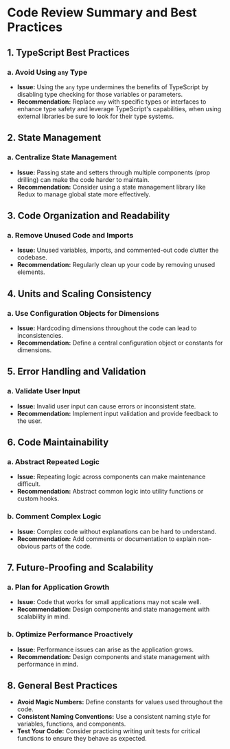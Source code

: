 # Code Review Summary and Best Practices

## 1. TypeScript Best Practices

### a. Avoid Using `any` Type

- **Issue:** Using the `any` type undermines the benefits of TypeScript by disabling type checking for those variables or parameters.
- **Recommendation:** Replace `any` with specific types or interfaces to enhance type safety and leverage TypeScript's capabilities, when using external libraries be sure to look for their type systems.

## 2. State Management

### a. Centralize State Management

- **Issue:** Passing state and setters through multiple components (prop drilling) can make the code harder to maintain.
- **Recommendation:** Consider using a state management library like Redux to manage global state more effectively.

## 3. Code Organization and Readability

### a. Remove Unused Code and Imports

- **Issue:** Unused variables, imports, and commented-out code clutter the codebase.
- **Recommendation:** Regularly clean up your code by removing unused elements.

## 4. Units and Scaling Consistency

### a. Use Configuration Objects for Dimensions

- **Issue:** Hardcoding dimensions throughout the code can lead to inconsistencies.
- **Recommendation:** Define a central configuration object or constants for dimensions.

## 5. Error Handling and Validation

### a. Validate User Input

- **Issue:** Invalid user input can cause errors or inconsistent state.
- **Recommendation:** Implement input validation and provide feedback to the user.

## 6. Code Maintainability

### a. Abstract Repeated Logic

- **Issue:** Repeating logic across components can make maintenance difficult.
- **Recommendation:** Abstract common logic into utility functions or custom hooks.

### b. Comment Complex Logic

- **Issue:** Complex code without explanations can be hard to understand.
- **Recommendation:** Add comments or documentation to explain non-obvious parts of the code.

## 7. Future-Proofing and Scalability

### a. Plan for Application Growth

- **Issue:** Code that works for small applications may not scale well.
- **Recommendation:** Design components and state management with scalability in mind.

### b. Optimize Performance Proactively

- **Issue:** Performance issues can arise as the application grows.
- **Recommendation:** Design components and state management with performance in mind.

## 8. General Best Practices

- **Avoid Magic Numbers:** Define constants for values used throughout the code.
- **Consistent Naming Conventions:** Use a consistent naming style for variables, functions, and components.
- **Test Your Code:** Consider practicing writing unit tests for critical functions to ensure they behave as expected.
